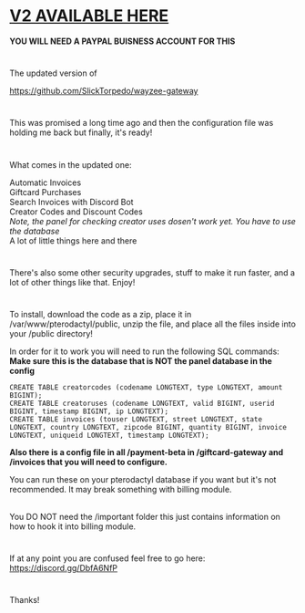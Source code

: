# <a href="https://github.com/SlickTorpedo/ptb-checkout/tree/V2">V2 AVAILABLE HERE</a>

**YOU WILL NEED A PAYPAL BUISNESS ACCOUNT FOR THIS**

#

The updated version of 

https://github.com/SlickTorpedo/wayzee-gateway

#

This was promised a long time ago and then the configuration file was holding me back but finally, it's ready!

#

What comes in the updated one:

Automatic Invoices<br>
Giftcard Purchases<br>
Search Invoices with Discord Bot<br>
Creator Codes and Discount Codes<br>
*Note, the panel for checking creator uses dosen't work yet. You have to use the database*<br>
A lot of little things here and there<br>

#

There's also some other security upgrades, stuff to make it run faster, and a lot of other things like that. Enjoy!

#

To install, download the code as a zip, place it in /var/www/pterodactyl/public, unzip the file, and place all the files inside into your /public directory!

In order for it to work you will need to run the following SQL commands: **Make sure this is the database that is NOT the panel database in the config**

```CREATE TABLE creatorcodes (codename LONGTEXT, type LONGTEXT, amount BIGINT);``` <br>
```CREATE TABLE creatoruses (codename LONGTEXT, valid BIGINT, userid BIGINT, timestamp BIGINT, ip LONGTEXT);``` <br>
```CREATE TABLE invoices (touser LONGTEXT, street LONGTEXT, state LONGTEXT, country LONGTEXT, zipcode BIGINT, quantity BIGINT, invoice LONGTEXT, uniqueid LONGTEXT, timestamp LONGTEXT);``` <br>

**Also there is a config file in all /payment-beta in /giftcard-gateway and /invoices that you will need to configure.**


You can run these on your pterodactyl database if you want but it's not recommended. It may break something with billing module.<br><br>

You DO NOT need the /important folder this just contains information on how to hook it into billing module.

#

If at any point you are confused feel free to go here: https://discord.gg/DbfA6NfP

#

Thanks!


